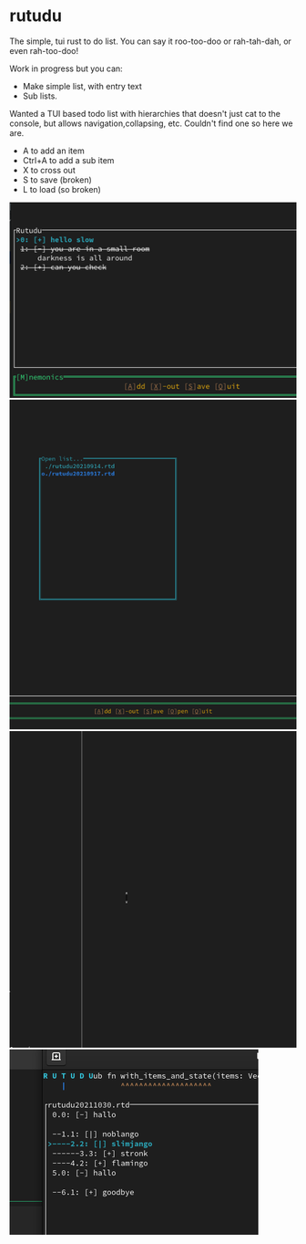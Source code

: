 # rutudu
The simple, tui rust to do list. You can say it roo-too-doo or rah-tah-dah, or even rah-too-doo!

Work in progress but you can:

* Make simple list, with entry text
* Sub lists.

Wanted a TUI based todo list with hierarchies that doesn't just cat to the console,
but allows navigation,collapsing, etc. Couldn't find one so here we are.

* A to add an item
* Ctrl+A to add a sub item
* X to cross out
* S to save (broken)
* L to load (so broken)


<img src="./example_pic.png" alt="Looks like this" >
<img src="./open_file.png" alt="Opening files" >
<img src="./rutud_1.gif" alt="The cursor works...in the forward direction" width="1046" height="555">
<img src="./hierarchies.png" title=""sublists"/>

